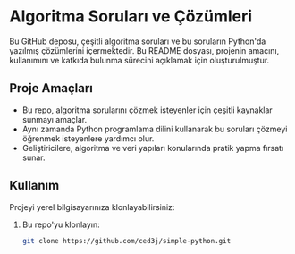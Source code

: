 # Algoritma Soruları ve Çözümleri

Bu GitHub deposu, çeşitli algoritma soruları ve bu soruların Python'da yazılmış çözümlerini içermektedir. 
Bu README dosyası, projenin amacını, kullanımını ve katkıda bulunma sürecini açıklamak için oluşturulmuştur.



## Proje Amaçları

- Bu repo, algoritma sorularını çözmek isteyenler için çeşitli kaynaklar sunmayı amaçlar.
- Aynı zamanda Python programlama dilini kullanarak bu soruları çözmeyi öğrenmek isteyenlere yardımcı olur.
- Geliştiricilere, algoritma ve veri yapıları konularında pratik yapma fırsatı sunar.



## Kullanım

Projeyi yerel bilgisayarınıza klonlayabilirsiniz:

1. Bu repo'yu klonlayın:
   ```bash
   git clone https://github.com/ced3j/simple-python.git
